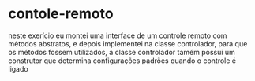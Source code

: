 # contole-remoto
neste exerício eu montei uma interface de um controle remoto com métodos abstratos, e depois implementei na classe controlador, para que 
os métodos fossem utilizados, a classe controlador tamém possui um construtor que determina configurações padrões quando o controle é ligado
